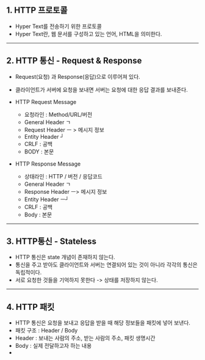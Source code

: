 ## 1. HTTP 프로토콜
- Hyper Text를 전송하기 위한 프로토콜
- Hyper Text란, 웹 문서를 구성하고 있는 언어, HTML을 의미한다.

--------------
## 2. HTTP 통신 - Request & Response
- Request(요청) 과 Response(응답)으로 이루어져 있다.
- 클라이언트가 서버에 요청을 보내면 서버는 요청에 대한 응답 결과를 보내준다.
- HTTP Request Message
  - 요청라인 : Method/URL/버전
  - General Header ㄱ
  - Request Header ㅡ > 메시지 정보
  - Entity Header  ┘
  - CRLF : 공백
  - BODY : 본문

- HTTP Response Message
  - 상태라인 : HTTP / 버전 / 응답코드
  - General Header ㄱ
  - Response Header ㅡ>  메시지 정보
  - Entity Header ㅡ┘
  - CRLF : 공백
  - Body : 본문
 ---------------------
 ## 3. HTTP통신 - Stateless
 - HTTP 통신은 state 개념이 존재하지 않는다.
 - 통신을 주고 받아도 클라이언트와 서버는 연결되어 있는 것이 아니라 각각의 통신은 독립적이다.
 - 서로 요청한 것들을 기억하지 못한다 -> 상태를 저장하지 않는다.
 ------------------------
 ## 4. HTTP 패킷
 - HTTP 통신은 요청을 보내고 응답을 받을 때 해당 정보들을 패킷에 넣어 보낸다.
 - 패킷 구조 : Header / Body
 - Header : 보내는 사람의 주소, 받는 사람의 주소, 패킷 생명시간
 - Body : 실제 전달하고자 하는 내용
 - 

